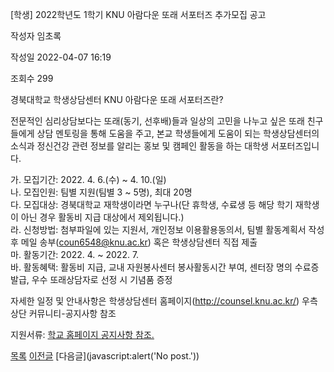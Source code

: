 
[학생] 2022학년도 1학기 KNU 아람다운 또래 서포터즈 추가모집 공고





작성자
임초록


작성일
2022-04-07 16:19


조회수
299




﻿경북대학교 학생상담센터 KNU 아람다운 또래 서포터즈란?  


  
전문적인 심리상담보다는 또래(동기, 선후배)들과 일상의 고민을 나누고 싶은 또래 친구들에게 상담 멘토링을 통해 도움을 주고, 본교 학생들에게 도움이 되는 학생상담센터의 소식과 정신건강 관련 정보를 알리는 홍보 및 캠페인 활동을 하는 대학생 서포터즈입니다.  
  
가. 모집기간: 2022. 4. 6.(수) ~ 4. 10.(일)  
나. 모집인원: 팀별 지원(팀별 3 ~ 5명), 최대 20명  
다. 모집대상: 경북대학교 재학생이라면 누구나(단 휴학생, 수료생 등 해당 학기 재학생이 아닌 경우 활동비 지급 대상에서 제외됩니다.)  
라. 신청방법: 첨부파일에 있는 지원서, 개인정보 이용활용동의서, 팀별 활동계획서 작성 후 메일 송부(coun6548@knu.ac.kr) 혹은 학생상담센터 직접 제출  
마. 활동기간: 2022. 4. ~ 2022. 7.  
바. 활동혜택: 활동비 지급, 교내 자원봉사센터 봉사활동시간 부여, 센터장 명의 수료증 발급, 우수 또래상담자로 선정 시 기념품 증정  
  
자세한 일정 및 안내사항은 학생상담센터 홈페이지(http://counsel.knu.ac.kr/) 우측 상단 커뮤니티-공지사항 참조

  


  


지원서류: [학교 홈페이지 공지사항 참조.](https://knu.ac.kr/wbbs/wbbs/bbs/btin/viewBtin.action?bbs_cde=1&btin.bbs_cde=1&btin.doc_no=1325978&btin.appl_no=000000&btin.page=1&btin.search_type=&btin.search_text=&popupDeco=false&btin.note_div=row&menu_idx=67)







[목록](https://computer.knu.ac.kr/06_sub/02_sub.html?key=&keyfield=&category=&page=1&bbs_code=Site_BBS_25)
[이전글](https://computer.knu.ac.kr/06_sub/02_sub.html?bbs_cmd=view&page=1&key=&keyfield=&category=&no=3738&bbs_code=Site_BBS_25)
[다음글](javascript:alert('No post.'))

















 